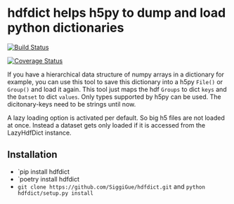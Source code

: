 # hdfdict helps h5py to dump and load python dictionaries

[![Build Status](https://travis-ci.org/SiggiGue/hdfdict.svg?branch=master)](https://travis-ci.org/SiggiGue/hdfdict)

[![Coverage Status](https://coveralls.io/repos/github/SiggiGue/hdfdict/badge.svg?branch=master)](https://coveralls.io/github/SiggiGue/hdfdict?branch=master)

If you have a hierarchical data structure of numpy arrays in a dictionary for example, you can use this tool to save this dictionary into a h5py `File()` or `Group()` and load it again.
This tool just maps the hdf `Groups` to dict `keys` and the `Datset` to dict `values`.
Only types supported by h5py can be used.
The dicitonary-keys need to be strings until now.

A lazy loading option is activated per default. So big h5 files are not loaded at once. Instead a dataset gets only loaded if it is accessed from the LazyHdfDict instance.


## Installation

+ `pip install hdfdict
+ `poetry install hdfdict
+ `git clone https://github.com/SiggiGue/hdfdict.git` and `python hdfdict/setup.py install`
